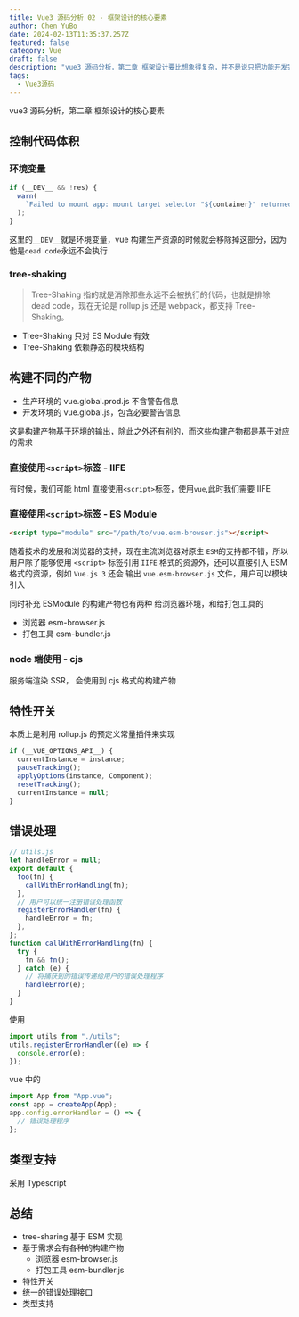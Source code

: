 ```yaml
---
title: Vue3 源码分析 02 - 框架设计的核心要素
author: Chen YuBo
date: 2024-02-13T11:35:37.257Z
featured: false
category: Vue
draft: false
description: "vue3 源码分析，第二章 框架设计要比想象得复杂，并不是说只把功能开发完成，能用就 算大功告成了，这里面还有很多学问。比如，我们的框架应该给用户 提供哪些构建产物?产物的模块格式如何?当用户没有以预期的方式 使用框架时，是否应该打印合适的警告信息从而提供更好的开发体 验，让用户快速定位问题?开发版本的构建和生产版本的构建有何区 别? (hot module replacement，HMR)需要框架层面的支持， 我们是否也应该考虑?另外，当你的框架提供了多个功能，而用户只 需要其中几个功能时，用户能否选择关闭其他功能从而减少最终资源 的打包体积?上述问题是我们在设计框架的过程中应该考虑的。"
tags:
  - Vue3源码
---
```


vue3 源码分析，第二章 框架设计的核心要素

## 控制代码体积

### 环境变量

```js
if (__DEV__ && !res) {
  warn(
    `Failed to mount app: mount target selector "${container}" returned null.`
  );
}
```

这里的`__DEV__`就是环境变量，vue 构建生产资源的时候就会移除掉这部分，因为他是`dead code`永远不会执行

### tree-shaking

> Tree-Shaking 指的就是消除那些永远不会被执行的代码，也就是排除 dead code，现在无论是 rollup.js 还是 webpack，都支持 Tree-Shaking。

- Tree-Shaking 只对 ES Module 有效
- Tree-Shaking 依赖静态的模块结构

## 构建不同的产物

- 生产环境的 vue.global.prod.js 不含警告信息
- 开发环境的 vue.global.js，包含必要警告信息

这是构建产物基于环境的输出，除此之外还有别的，而这些构建产物都是基于对应的需求

### 直接使用`<script>`标签 - IIFE

有时候，我们可能 html 直接使用`<script>`标签，使用`vue`,此时我们需要 IIFE

### 直接使用`<script>`标签 - ES Module

```html
<script type="module" src="/path/to/vue.esm-browser.js"></script>
```

随着技术的发展和浏览器的支持，现在主流浏览器对原生 `ESM`的支持都不错，所以用户除了能够使用 `<script>` 标签引用 `IIFE` 格式的资源外，还可以直接引入 ESM 格式的资源，例如 `Vue.js 3` 还会 输出 `vue.esm-browser.js` 文件，用户可以模块引入

同时补充 ESModule 的构建产物也有两种
给浏览器环境，和给打包工具的

- 浏览器 esm-browser.js
- 打包工具 esm-bundler.js

### node 端使用 - cjs

服务端渲染 SSR， 会使用到 cjs 格式的构建产物

## 特性开关

本质上是利用 rollup.js 的预定义常量插件来实现

```js
if (__VUE_OPTIONS_API__) {
  currentInstance = instance;
  pauseTracking();
  applyOptions(instance, Component);
  resetTracking();
  currentInstance = null;
}
```

## 错误处理

```js
// utils.js
let handleError = null;
export default {
  foo(fn) {
    callWithErrorHandling(fn);
  },
  // 用户可以统一注册错误处理函数
  registerErrorHandler(fn) {
    handleError = fn;
  },
};
function callWithErrorHandling(fn) {
  try {
    fn && fn();
  } catch (e) {
    // 将捕获到的错误传递给用户的错误处理程序
    handleError(e);
  }
}
```

使用

```js
import utils from "./utils";
utils.registerErrorHandler((e) => {
  console.error(e);
});
```

vue 中的

```js
import App from "App.vue";
const app = createApp(App);
app.config.errorHandler = () => {
  // 错误处理程序
};
```

## 类型支持

采用 Typescript

## 总结

- tree-sharing 基于 ESM 实现
- 基于需求会有各种的构建产物
  - 浏览器 esm-browser.js
  - 打包工具 esm-bundler.js
- 特性开关
- 统一的错误处理接口
- 类型支持
